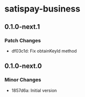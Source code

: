 # satispay-business

## 0.1.0-next.1

### Patch Changes

- df03c1d: Fix obtainKeyId method

## 0.1.0-next.0

### Minor Changes

- 1857d6a: Initial version
